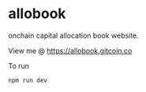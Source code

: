 # allobook
onchain capital allocation book website.

View me @ https://allobook.gitcoin.co

To run

```
npm run dev
```